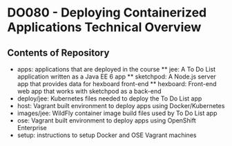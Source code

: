# DO080 - Deploying Containerized Applications Technical Overview

## Contents of Repository

* apps: applications that are deployed in the course
** jee: A To Do List application written as a Java EE 6 app
** sketchpod: A Node.js server app that provides data for hexboard front-end
** hexboard: Front-end web app that works with sketchpod as a back-end
* deploy/jee: Kubernetes files needed to deploy the To Do List app
* host: Vagrant built environment to deploy apps using Docker/Kubernetes
* images/jee: WildFly container image build files used by To Do List app
* ose: Vagrant built environment to deploy apps using OpenShift Enterprise
* setup: instructions to setup Docker and OSE Vagrant machines


